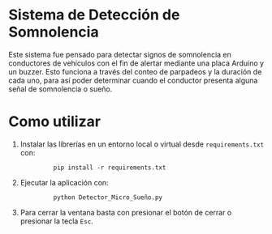# Sistema de Detección de Somnolencia

Este sistema fue pensado para detectar signos de somnolencia en conductores de vehículos con el fin de alertar mediante una placa Arduino y un buzzer. Esto funciona a través del conteo de parpadeos y la duración de cada uno, para así poder determinar cuando el conductor presenta alguna señal de somnolencia o sueño.

# Como utilizar

1. Instalar las librerías en un entorno local o virtual desde `requirements.txt` con:

                pip install -r requirements.txt
        
2. Ejecutar la aplicación con:
            
                python Detector_Micro_Sueño.py

3. Para cerrar la ventana basta con presionar el botón de cerrar o presionar la tecla `Esc`.